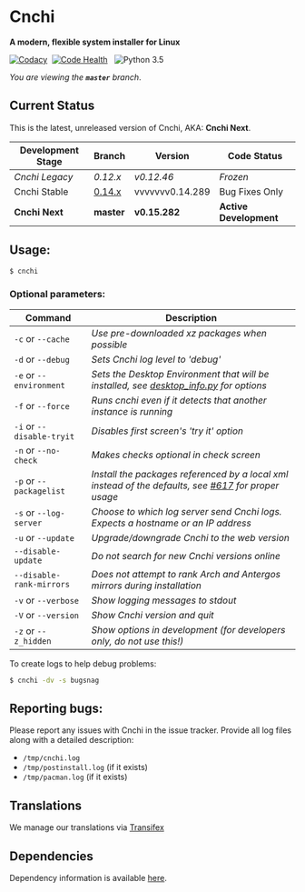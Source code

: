 # Cnchi
**A modern, flexible system installer for Linux**

[![Codacy](https://img.shields.io/codacy/04b4ac624a0149efb8b4e9d143167660.svg?style=flat-square)](https://www.codacy.com/app/Antergos/Cnchi)&nbsp;&nbsp;[![Code Health](https://landscape.io/github/Antergos/Cnchi/master/landscape.svg?style=flat-square)](https://landscape.io/github/Antergos/Cnchi/master)
&nbsp;&nbsp;![Python 3.5](https://img.shields.io/badge/Python-3.5-blue.svg?style=flat-square)

*You are viewing the* ***`master`*** *branch*.

## Current Status

This is the latest, unreleased version of Cnchi, AKA: **Cnchi Next**.

|Development Stage|Branch|Version| Code Status|
----------------- | -------------- | -------------- | -------- |
|*Cnchi Legacy*|*0.12.x*|*v0.12.46*|*Frozen*|
|Cnchi Stable|[0.14.x](https://github.com/Antergos/Cnchi/tree/0.14.x)|vvvvvvv0.14.289|Bug Fixes Only|
|**Cnchi Next**|**master**|**v0.15.282**|**Active Development**|


## Usage:

```sh
$ cnchi
```

### Optional parameters:

|Command|Description|
----------------- | -------------- |
|```-c``` or ```--cache```|*Use pre-downloaded xz packages when possible*|
|```-d``` or ```--debug```|*Sets Cnchi log level to 'debug'*|
|```-e``` or ```--environment```|*Sets the Desktop Environment that will be installed, see [desktop_info.py](cnchi/desktop_info.py) for options*|
|```-f``` or ```--force```|*Runs cnchi even if it detects that another instance is running*|
|```-i``` or ```--disable-tryit```|*Disables first screen's 'try it' option*|
|```-n``` or ```--no-check```|*Makes checks optional in check screen*|
|```-p``` or ```--packagelist```|*Install the packages referenced by a local xml instead of the defaults, see [#617](https://github.com/Antergos/Cnchi/issues/617) for proper usage*|
|```-s``` or ```--log-server```|*Choose to which log server send Cnchi logs.  Expects a hostname or an IP address*|
|```-u``` or ```--update```|*Upgrade/downgrade Cnchi to the web version*|
|```--disable-update```|*Do not search for new Cnchi versions online*|
|```--disable-rank-mirrors```|*Does not attempt to rank Arch and Antergos mirrors during installation*|
|```-v``` or ```--verbose```|*Show logging messages to stdout*|
|```-V``` or ```--version```|*Show Cnchi version and quit*|
|```-z``` or ```--z_hidden```|*Show options in development (for developers only, do not use this!)*|

To create logs to help debug problems:
```sh
$ cnchi -dv -s bugsnag
```

## Reporting bugs:

Please report any issues with Cnchi in the issue tracker. Provide all log files along with a detailed description:

* `/tmp/cnchi.log`
* `/tmp/postinstall.log` (if it exists)
* `/tmp/pacman.log` (if it exists)

## Translations

We manage our translations via [Transifex](https://www.transifex.com/projects/p/antergos)

## Dependencies
Dependency information is available [here](https://github.com/Antergos/Cnchi/wiki/Dependencies).

